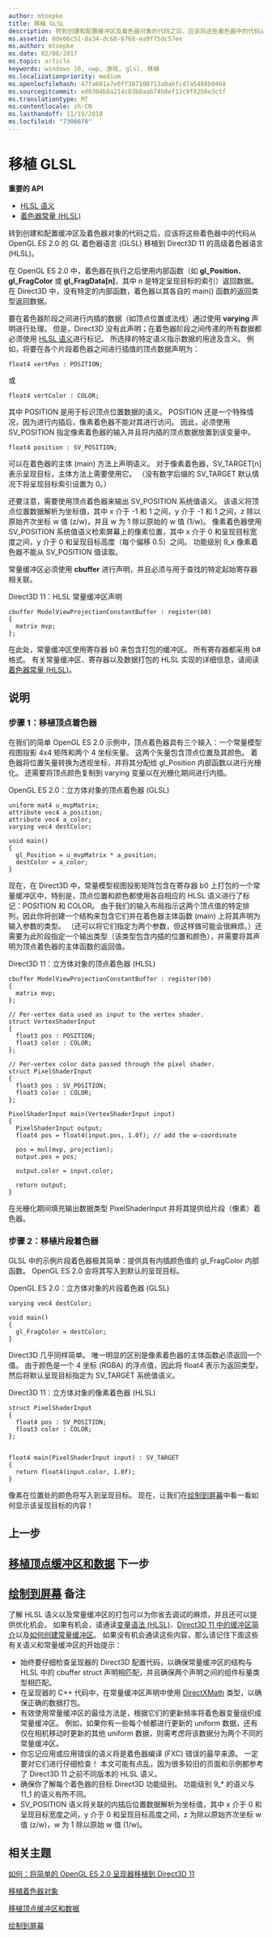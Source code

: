 ```yaml
---
author: mtoepke
title: 移植 GLSL
description: 转到创建和配置缓冲区及着色器对象的代码之后，应该将这些着色器中的代码从 OpenGL ES 2.0 的 GL 着色器语言 (GLSL) 移植到 Direct3D 11 的高级着色器语言 (HLSL)。
ms.assetid: 0de06c51-8a34-dc68-6768-ea9f75dc57ee
ms.author: mtoepke
ms.date: 02/08/2017
ms.topic: article
keywords: windows 10, uwp, 游戏, glsl, 移植
ms.localizationpriority: medium
ms.openlocfilehash: 47fa601a7e0ff307108713a0a6fcd7a5468b0468
ms.sourcegitcommit: ed0304b8a214c03b8aab74b8ef12c9f82b8e3c5f
ms.translationtype: MT
ms.contentlocale: zh-CN
ms.lasthandoff: 11/19/2018
ms.locfileid: "7306678"
---
```

# <a name="port-the-glsl"></a>移植 GLSL




**重要的 API**

-   [HLSL 语义](https://msdn.microsoft.com/library/windows/desktop/bb205574)
-   [着色器常量 (HLSL)](https://msdn.microsoft.com/library/windows/desktop/bb509581)

转到创建和配置缓冲区及着色器对象的代码之后，应该将这些着色器中的代码从 OpenGL ES 2.0 的 GL 着色器语言 (GLSL) 移植到 Direct3D 11 的高级着色器语言 (HLSL)。

在 OpenGL ES 2.0 中，着色器在执行之后使用内部函数（如 **gl\_Position**、**gl\_FragColor** 或 **gl\_FragData\[n\]**，其中 n 是特定呈现目标的索引）返回数据。 在 Direct3D 中，没有特定的内部函数，着色器以其各自的 main() 函数的返回类型返回数据。

要在着色器阶段之间进行内插的数据（如顶点位置或法线）通过使用 **varying** 声明进行处理。 但是，Direct3D 没有此声明；在着色器阶段之间传递的所有数据都必须使用 [HLSL 语义](https://msdn.microsoft.com/library/windows/desktop/bb205574)进行标记。 所选择的特定语义指示数据的用途及含义。 例如，将要在各个片段着色器之间进行插值的顶点数据声明为：

`float4 vertPos : POSITION;`

或

`float4 vertColor : COLOR;`

其中 POSITION 是用于标识顶点位置数据的语义。 POSITION 还是一个特殊情况，因为进行内插后，像素着色器不能对其进行访问。 因此，必须使用 SV\_POSITION 指定像素着色器的输入并且将内插的顶点数据放置到该变量中。

`float4 position : SV_POSITION;`

可以在着色器的主体 (main) 方法上声明语义。 对于像素着色器，SV\_TARGET\[n\] 表示呈现目标，主体方法上需要使用它。 （没有数字后缀的 SV\_TARGET 默认情况下将呈现目标索引设置为 0。）

还要注意，需要使用顶点着色器来输出 SV\_POSITION 系统值语义。 该语义将顶点位置数据解析为坐标值，其中 x 介于 -1 和 1 之间，y 介于 -1 和 1 之间，z 除以原始齐次坐标 w 值 (z/w)，并且 w 为 1 除以原始的 w 值 (1/w)。 像素着色器使用 SV\_POSITION 系统值语义检索屏幕上的像素位置，其中 x 介于 0 和呈现目标宽度之间，y 介于 0 和呈现目标高度（每个偏移 0.5）之间。 功能级别 9\_x 像素着色器不能从 SV\_POSITION 值读取。

常量缓冲区必须使用 **cbuffer** 进行声明，并且必须与用于查找的特定起始寄存器相关联。

Direct3D 11：HLSL 常量缓冲区声明

``` syntax
cbuffer ModelViewProjectionConstantBuffer : register(b0)
{
  matrix mvp;
};
```

在此处，常量缓冲区使用寄存器 b0 来包含打包的缓冲区。 所有寄存器都采用 b\# 格式。 有关常量缓冲区、寄存器以及数据打包的 HLSL 实现的详细信息，请阅读[着色器常量 (HLSL)](https://msdn.microsoft.com/library/windows/desktop/bb509581)。

<a name="instructions"></a>说明
------------

### <a name="step-1-port-the-vertex-shader"></a>步骤 1：移植顶点着色器

在我们的简单 OpenGL ES 2.0 示例中，顶点着色器具有三个输入：一个常量模型视图投影 4x4 矩阵和两个 4 坐标矢量。 这两个矢量包含顶点位置及其颜色。 着色器将位置矢量转换为透视坐标，并将其分配给 gl\_Position 内部函数以进行光栅化。 还需要将顶点颜色复制到 varying 变量以在光栅化期间进行内插。

OpenGL ES 2.0：立方体对象的顶点着色器 (GLSL)

``` syntax
uniform mat4 u_mvpMatrix; 
attribute vec4 a_position;
attribute vec4 a_color;
varying vec4 destColor;

void main()
{           
  gl_Position = u_mvpMatrix * a_position;
  destColor = a_color;
}
```

现在，在 Direct3D 中，常量模型视图投影矩阵包含在寄存器 b0 上打包的一个常量缓冲区中，特别是，顶点位置和颜色都使用各自相应的 HLSL 语义进行了标记：POSITION 和 COLOR。 由于我们的输入布局指示这两个顶点值的特定排列，因此你将创建一个结构来包含它们并在着色器主体函数 (main) 上将其声明为输入参数的类型。 （还可以将它们指定为两个参数，但这样做可能会很麻烦。）还需要为此阶段指定一个输出类型（该类型包含内插的位置和颜色），并需要将其声明为顶点着色器的主体函数的返回值。

Direct3D 11：立方体对象的顶点着色器 (HLSL)

``` syntax
cbuffer ModelViewProjectionConstantBuffer : register(b0)
{
  matrix mvp;
};

// Per-vertex data used as input to the vertex shader.
struct VertexShaderInput
{
  float3 pos : POSITION;
  float3 color : COLOR;
};

// Per-vertex color data passed through the pixel shader.
struct PixelShaderInput
{
  float3 pos : SV_POSITION;
  float3 color : COLOR;
};

PixelShaderInput main(VertexShaderInput input)
{
  PixelShaderInput output;
  float4 pos = float4(input.pos, 1.0f); // add the w-coordinate

  pos = mul(mvp, projection);
  output.pos = pos;

  output.color = input.color;

  return output;
}
```

在光栅化期间填充输出数据类型 PixelShaderInput 并将其提供给片段（像素）着色器。

### <a name="step-2-port-the-fragment-shader"></a>步骤 2：移植片段着色器

GLSL 中的示例片段着色器极其简单：提供具有内插颜色值的 gl\_FragColor 内部函数。 OpenGL ES 2.0 会将其写入到默认的呈现目标。

OpenGL ES 2.0：立方体对象的片段着色器 (GLSL)

``` syntax
varying vec4 destColor;

void main()
{
  gl_FragColor = destColor;
} 
```

Direct3D 几乎同样简单。 唯一明显的区别是像素着色器的主体函数必须返回一个值。 由于颜色是一个 4 坐标 (RGBA) 的浮点值，因此将 float4 表示为返回类型，然后将默认呈现目标指定为 SV\_TARGET 系统值语义。

Direct3D 11：立方体对象的像素着色器 (HLSL)

``` syntax
struct PixelShaderInput
{
  float4 pos : SV_POSITION;
  float3 color : COLOR;
};


float4 main(PixelShaderInput input) : SV_TARGET
{
  return float4(input.color, 1.0f);
}
```

像素在位置处的颜色将写入到呈现目标。 现在，让我们在[绘制到屏幕](draw-to-the-screen.md)中看一看如何显示该呈现目标的内容！

## <a name="previous-step"></a>上一步


[移植顶点缓冲区和数据](port-the-vertex-buffers-and-data-config.md) 下一步
---------

[绘制到屏幕](draw-to-the-screen.md) 备注
-------

了解 HLSL 语义以及常量缓冲区的打包可以为你省去调试的麻烦，并且还可以提供优化机会。 如果有机会，请通读[变量语法 (HLSL)](https://msdn.microsoft.com/library/windows/desktop/bb509706)、[Direct3D 11 中的缓冲区简介](https://msdn.microsoft.com/library/windows/desktop/ff476898)以及[如何创建常量缓冲区](https://msdn.microsoft.com/library/windows/desktop/ff476896)。 如果没有机会通读这些内容，那么请记住下面这些有关语义和常量缓冲区的开始提示：

-   始终要仔细检查呈现器的 Direct3D 配置代码，以确保常量缓冲区的结构与 HLSL 中的 cbuffer struct 声明相匹配，并且确保两个声明之间的组件标量类型相匹配。
-   在呈现器的 C++ 代码中，在常量缓冲区声明中使用 [DirectXMath](https://msdn.microsoft.com/library/windows/desktop/hh437833) 类型，以确保正确的数据打包。
-   有效使用常量缓冲区的最佳方法是，根据它们的更新频率将着色器变量组织成常量缓冲区。 例如，如果你有一些每个帧都进行更新的 uniform 数据，还有仅在相机移动时更新的其他 uniform 数据，则需考虑将该数据分为两个不同的常量缓冲区。
-   你忘记应用或应用错误的语义将是着色器编译 (FXC) 错误的最早来源。 一定要对它们进行仔细检查！ 本文可能有点乱，因为很多较旧的页面和示例都参考了 Direct3D 11 之前不同版本的 HLSL 语义。
-   确保你了解每个着色器的目标 Direct3D 功能级别。 功能级别 9\_\* 的语义与 11\_1 的语义有所不同。
-   SV\_POSITION 语义将关联的内插后位置数据解析为坐标值，其中 x 介于 0 和呈现目标宽度之间，y 介于 0 和呈现目标高度之间，z 为除以原始齐次坐标 w 值 (z/w)，w 为 1 除以原始 w 值 (1/w)。

## <a name="related-topics"></a>相关主题


[如何：将简单的 OpenGL ES 2.0 呈现器移植到 Direct3D 11](port-a-simple-opengl-es-2-0-renderer-to-directx-11-1.md)

[移植着色器对象](port-the-shader-config.md)

[移植顶点缓冲区和数据](port-the-vertex-buffers-and-data-config.md)

[绘制到屏幕](draw-to-the-screen.md)

 

 




